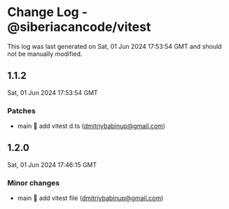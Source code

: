 # Change Log - @siberiacancode/vitest

This log was last generated on Sat, 01 Jun 2024 17:53:54 GMT and should not be manually modified.

<!-- Start content -->

## 1.1.2

Sat, 01 Jun 2024 17:53:54 GMT

### Patches

- main 🧊 add vitest d.ts (dmitriybabinup@gmail.com)

## 1.2.0

Sat, 01 Jun 2024 17:46:15 GMT

### Minor changes

- main 🧊 add vitest file (dmitriybabinup@gmail.com)

